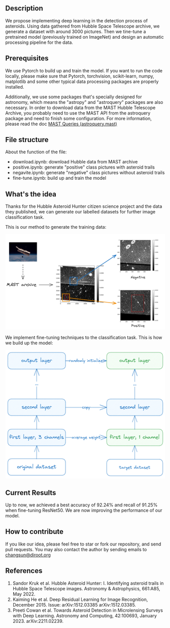 ## Description

We propose implementing deep learning in the detection process of asteroids. Using data gathered from Hubble Space Telescope archive, we generate a dataset with around 3000 pictures. Then we tine-tune a pretrained model (previously trained on ImageNet) and design an automatic processing pipeline for the data.


## Prerequisites

We use Pytorch to build up and train the model. If you want to run the code locally, please make sure that Pytorch, torchvision, scikit-learn, numpy, matplotlib and some other typical data processing packages are properly installed.

Additionally, we use some packages that's specially designed for astronomy, which means the "astropy" and "astroquery" packages are also necessary. In order to download data from the MAST Hubble Telescope Archive, you probably need to use the MAST API from the astroquery package and need to finish some configuration. For more information, please read the doc [MAST Queries (astroquery.mast)](https://astroquery.readthedocs.io/en/latest/mast/mast.html)


## File structure

About the function of the file:

- download.ipynb: download Hubble data from MAST archive
- positive.ipynb: generate "positive" class pictures with asteroid trails
- negavite.ipynb: generate "negative" class pictures without asteroid trails
- fine-tune.ipynb: build up and train the model


## What's the idea

Thanks for the Hubble Asteroid Hunter citizen science project and the data they published, we can generate our labelled datasets for further image classification task.

This is our method to generate the training data:

![](pictures/preprocess.png)

We implement fine-tuning techniques to the classification task. This is how we build up the model:

![](pictures/fine-tune.png)


## Current Results

Up to now, we achieved a best accuracy of 92.24% and recall of 91.25% when fine-tuning ResNet50. We are now improving the performance of our model.


## How to contribute

If you like our idea, please feel free to star or fork our repository, and send pull requests. You may also contact the author by sending emails to changsun@diroot.org

## References

1. Sandor Kruk et al. Hubble Asteroid Hunter: I. Identifying asteroid trails in Hubble Space Telescope images. Astronomy & Astrophysics, 661:A85, May 2022.
2. Kaiming He et al. Deep Residual Learning for Image Recognition, December 2015. Issue: arXiv:1512.03385 arXiv:1512.03385.
3. Preeti Cowan et al. Towards Asteroid Detection in Microlensing Surveys with Deep Learning. Astronomy and Computing, 42:100693, January 2023. arXiv:2211.02239.
